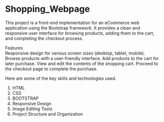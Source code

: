 # Shopping_Webpage

This project is a front-end implementation for an eCommerce web application using the Bootstrap framework. It provides a clean and responsive user interface for browsing products, adding them to the cart, and completing the checkout process.

Features <BR>
<i class="fa fa-star"></i> Responsive design for various screen sizes (desktop, tablet, mobile).
<i class="fa fa-star"></i> Browse products with a user-friendly interface.
<i class="fa fa-star"></i> Add products to the cart for later purchase.
<i class="fa fa-star"></i> View and edit the contents of the shopping cart.
<i class="fa fa-star"></i> Proceed to the checkout page to complete the purchase.

Here are some of the key skills and technologies used.

1. HTML
2. CSS
3. BOOTSTRAP
4. Responsive Design
5. Image Editing Tools
6. Project Structure and Organization

